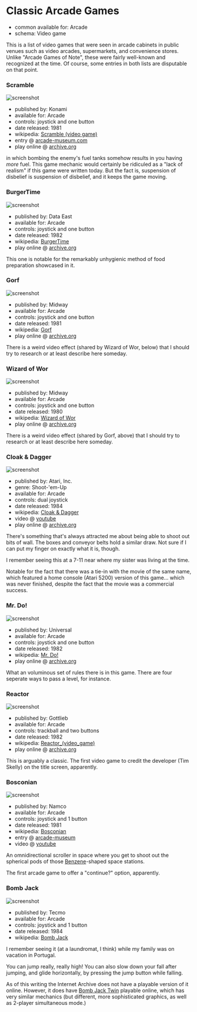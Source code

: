 Classic Arcade Games
====================

*   common available for: Arcade
*   schema: Video game

This is a list of video games that were seen in arcade cabinets
in public venues such as video arcades, supermarkets, and convenience stores.
Unlike "Arcade Games of Note", these were fairly well-known and recognized at the time.
Of course, some entries in both lists are disputable on that point.

### Scramble

![screenshot](https://static.catseye.tc/archive/www.arcade-museum.com/images%252F118%252F1181242158130.png)

*   published by: Konami
*   available for: Arcade
*   controls: joystick and one button
*   date released: 1981
*   wikipedia: [Scramble (video game)](https://en.wikipedia.org/wiki/Scramble_(video_game))
*   entry @ [arcade-museum.com](https://www.arcade-museum.com/game_detail.php?game_id=9447)
*   play online @ [archive.org](https://archive.org/details/psx_konamiac)

in which bombing the enemy's fuel tanks somehow results in you having *more* fuel.
This game mechanic would certainly be ridiculed as a "lack of realism" if this game
were written today. But the fact is, suspension of disbelief is suspension of disbelief,
and it keeps the game moving.

### BurgerTime

![screenshot](https://archive.org/serve/arcade_cbtime/cbtime_screenshot.png)

*   published by: Data East
*   available for: Arcade
*   controls: joystick and one button
*   date released: 1982
*   wikipedia: [BurgerTime](https://en.wikipedia.org/wiki/BurgerTime)
*   play online @ [archive.org](https://archive.org/details/arcade_cbtime)

This one is notable for the remarkably unhygienic method of
food preparation showcased in it.

### Gorf

![screenshot](https://archive.org/serve/arcade_gorf/gorf_screenshot.png)

*   published by: Midway
*   available for: Arcade
*   controls: joystick and one button
*   date released: 1981
*   wikipedia: [Gorf](https://en.wikipedia.org/wiki/Gorf)
*   play online @ [archive.org](https://archive.org/details/arcade_gorf)

There is a weird video effect (shared by Wizard of Wor, below) that I should
try to research or at least describe here someday.

### Wizard of Wor

![screenshot](https://archive.org/serve/arcade_wow/arcade_wow_screenshot.png)

*   published by: Midway
*   available for: Arcade
*   controls: joystick and one button
*   date released: 1980
*   wikipedia: [Wizard of Wor](https://en.wikipedia.org/wiki/Wizard_of_Wor)
*   play online @ [archive.org](https://archive.org/details/arcade_wow)

There is a weird video effect (shared by Gorf, above) that I should
try to research or at least describe here someday.

### Cloak & Dagger

![screenshot](https://archive.org/serve/arcade_cloak/cloak_screenshot.png)

*   published by: Atari, Inc.
*   genre: Shoot-'em-Up
*   available for: Arcade
*   controls: dual joystick
*   date released: 1984
*   wikipedia: [Cloak & Dagger](https://en.wikipedia.org/wiki/Cloak_%26_Dagger_(video_game))
*   video @ [youtube](https://www.youtube.com/watch?v=8OryQRZ6Ez8)
*   play online @ [archive.org](https://archive.org/details/arcade_cloak)

There's something that's always attracted me about being able to shoot out
bits of wall. The boxes and conveyor belts hold a similar draw. Not sure if
I can put my finger on exactly what it is, though.

I remember seeing this at a 7-11 near where my sister was living at the time.

Notable for the fact that there was a tie-in with the movie of the same name,
which featured a home console (Atari 5200) version of this game... which was
never finished, despite the fact that the movie was a commercial success.

### Mr. Do!

![screenshot](https://archive.org/serve/arcade_mrdo/arcade_mrdo_screenshot.gif)

*   published by: Universal
*   available for: Arcade
*   controls: joystick and one button
*   date released: 1982
*   wikipedia: [Mr. Do!](https://en.wikipedia.org/wiki/Mr._Do!)
*   play online @ [archive.org](https://archive.org/details/arcade_mrdo)

What an voluminous set of rules there is in this game.  There are four
seperate ways to pass a level, for instance.

### Reactor

![screenshot](https://archive.org/serve/arcade_reactor/arcade_reactor_screenshot.png)

*   published by: Gottlieb
*   available for: Arcade
*   controls: trackball and two buttons
*   date released: 1982
*   wikipedia: [Reactor_(video_game)](https://en.wikipedia.org/wiki/Reactor_(video_game))
*   play online @ [archive.org](https://archive.org/details/arcade_reactor)

This is arguably a classic.  The first video game to credit the developer (Tim Skelly) on the title screen, apparently.

### Bosconian

![screenshot](https://static.catseye.tc/archive/upload.wikimedia.org/wikipedia%252Fen%252Fthumb%252Fd%252Fd4%252FBosconian_1.jpg%252F200px-Bosconian_1.jpg)

*   published by: Namco
*   available for: Arcade
*   controls: joystick and 1 button
*   date released: 1981
*   wikipedia: [Bosconian](https://en.wikipedia.org/wiki/Bosconian)
*   entry @ [arcade-museum](https://www.arcade-museum.com/game_detail.php?game_id=7196)
*   video @ [youtube](https://www.youtube.com/watch?v=_nP5xKoObu4)

An omnidirectional scroller in space where you get to
shoot out the spherical pods of those [Benzene](https://en.wikipedia.org/wiki/Benzene)-shaped
space stations.

The first arcade game to offer a "continue?" option, apparently.

### Bomb Jack

![screenshot](https://static.catseye.tc/archive/upload.wikimedia.org/wikipedia%252Fen%252F1%252F1a%252FBombjackarc.png)

*   published by: Tecmo
*   available for: Arcade
*   controls: joystick and 1 button
*   date released: 1984
*   wikipedia: [Bomb Jack](https://en.wikipedia.org/wiki/Bomb_Jack)

I remember seeing it (at a laundromat, I think) while my family was on vacation in Portugal.

You can jump really, really high!  You can also slow down your fall after jumping, and glide
horizontally, by pressing the jump button while falling.

As of this writing the Internet Archive does not have a playable version of it online.
However, it does have [Bomb Jack Twin](https://archive.org/details/arcade_bjtwin) playable
online, which has very similar mechanics (but different, more sophisticated graphics, as
well as 2-player simultaneous mode.)
